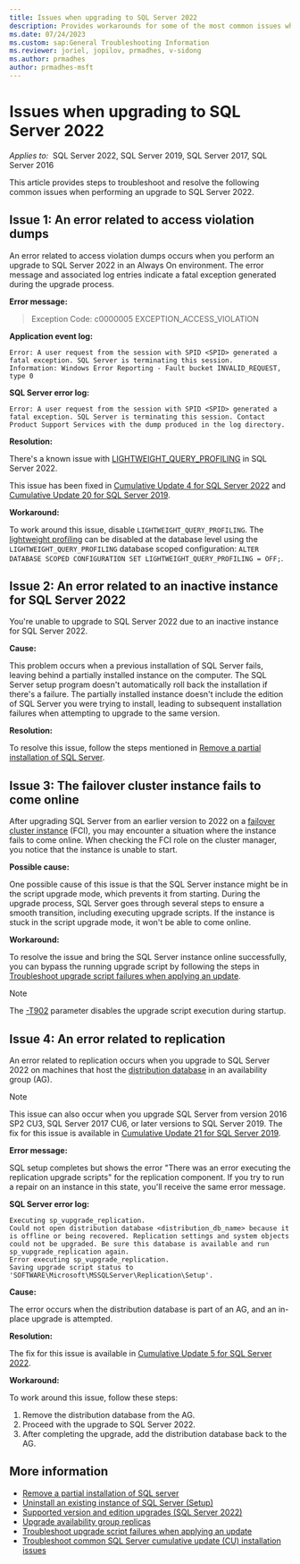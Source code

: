 ```yaml
---
title: Issues when upgrading to SQL Server 2022
description: Provides workarounds for some of the most common issues when performing an upgrade to SQL Server 2022.
ms.date: 07/24/2023
ms.custom: sap:General Troubleshooting Information
ms.reviewer: joriel, jopilov, prmadhes, v-sidong
ms.author: prmadhes
author: prmadhes-msft
---
```

# Issues when upgrading to SQL Server 2022

_Applies to:_&nbsp; SQL Server 2022, SQL Server 2019, SQL Server 2017, SQL Server 2016

This article provides steps to troubleshoot and resolve the following common issues when performing an upgrade to SQL Server 2022.

## Issue 1: An error related to access violation dumps

An error related to access violation dumps occurs when you perform an upgrade to SQL Server 2022 in an Always On environment. The error message and associated log entries indicate a fatal exception generated during the upgrade process.

**Error message:**

> Exception Code: c0000005 EXCEPTION_ACCESS_VIOLATION

**Application event log:**

```output
Error: A user request from the session with SPID <SPID> generated a fatal exception. SQL Server is terminating this session.
Information: Windows Error Reporting - Fault bucket INVALID_REQUEST, type 0
```

**SQL Server error log:**

```output
Error: A user request from the session with SPID <SPID> generated a fatal exception. SQL Server is terminating this session. Contact Product Support Services with the dump produced in the log directory.
```

**Resolution:**

There's a known issue with [LIGHTWEIGHT_QUERY_PROFILING](/sql/t-sql/statements/alter-database-scoped-configuration-transact-sql#lightweight_query_profiling---on--off-) in SQL Server 2022.

This issue has been fixed in [Cumulative Update 4 for SQL Server 2022](../releases/sqlserver-2022/cumulativeupdate4.md) and [Cumulative Update 20 for SQL Server 2019](../releases/sqlserver-2019/cumulativeupdate20.md).

**Workaround:**

To work around this issue, disable `LIGHTWEIGHT_QUERY_PROFILING`. The [lightweight profiling](/sql/relational-databases/performance/query-profiling-infrastructure) can be disabled at the database level using the `LIGHTWEIGHT_QUERY_PROFILING` database scoped configuration: `ALTER DATABASE SCOPED CONFIGURATION SET LIGHTWEIGHT_QUERY_PROFILING = OFF;`.

## Issue 2: An error related to an inactive instance for SQL Server 2022

You're unable to upgrade to SQL Server 2022 due to an inactive instance for SQL Server 2022.

**Cause:**

This problem occurs when a previous installation of SQL Server fails, leaving behind a partially installed instance on the computer. The SQL Server setup program doesn't automatically roll back the installation if there's a failure. The partially installed instance doesn't include the edition of SQL Server you were trying to install, leading to subsequent installation failures when attempting to upgrade to the same version.

**Resolution:**

To resolve this issue, follow the steps mentioned in [Remove a partial installation of SQL Server](../database-engine/install/windows/remove-partial-installation.md).

## Issue 3: The failover cluster instance fails to come online

After upgrading SQL Server from an earlier version to 2022 on a [failover cluster instance](/sql/sql-server/failover-clusters/windows/always-on-failover-cluster-instances-sql-server) (FCI), you may encounter a situation where the instance fails to come online. When checking the FCI role on the cluster manager, you notice that the instance is unable to start.

**Possible cause:**

One possible cause of this issue is that the SQL Server instance might be in the script upgrade mode, which prevents it from starting. During the upgrade process, SQL Server goes through several steps to ensure a smooth transition, including executing upgrade scripts. If the instance is stuck in the script upgrade mode, it won't be able to come online.

**Workaround:**

To resolve the issue and bring the SQL Server instance online successfully, you can bypass the running upgrade script by following the steps in [Troubleshoot upgrade script failures when applying an update](../database-engine/install/windows/troubleshoot-upgrade-script-failures-apply-update.md).

> [!NOTE]
> The [-T902](/sql/t-sql/database-console-commands/dbcc-traceon-trace-flags-transact-sql#tf902) parameter disables the upgrade script execution during startup.

## Issue 4: An error related to replication

An error related to replication occurs when you upgrade to SQL Server 2022 on machines that host the [distribution database](/sql/relational-databases/replication/distribution-database) in an availability group (AG).

> [!NOTE]
> This issue can also occur when you upgrade SQL Server from version 2016 SP2 CU3, SQL Server 2017 CU6, or later versions to SQL Server 2019. The fix for this issue is available in [Cumulative Update 21 for SQL Server 2019](../releases/sqlserver-2019/cumulativeupdate21.md).

**Error message:**

SQL setup completes but shows the error "There was an error executing the replication upgrade scripts" for the replication component. If you try to run a repair on an instance in this state, you'll receive the same error message.

**SQL Server error log:**

```output
Executing sp_vupgrade_replication.
Could not open distribution database <distribution_db_name> because it is offline or being recovered. Replication settings and system objects could not be upgraded. Be sure this database is available and run sp_vupgrade_replication again.
Error executing sp_vupgrade_replication.
Saving upgrade script status to 'SOFTWARE\Microsoft\MSSQLServer\Replication\Setup'.
```

**Cause:**

The error occurs when the distribution database is part of an AG, and an in-place upgrade is attempted.

**Resolution:**

The fix for this issue is available in [Cumulative Update 5 for SQL Server 2022](../releases/sqlserver-2022/cumulativeupdate5.md).

**Workaround:**

To work around this issue, follow these steps:

1. Remove the distribution database from the AG.
1. Proceed with the upgrade to SQL Server 2022.
1. After completing the upgrade, add the distribution database back to the AG.

## More information

- [Remove a partial installation of SQL server](../database-engine/install/windows/remove-partial-installation.md)
- [Uninstall an existing instance of SQL Server (Setup)](/sql/sql-server/install/uninstall-an-existing-instance-of-sql-server-setup)
- [Supported version and edition upgrades (SQL Server 2022)](/sql/database-engine/install-windows/supported-version-and-edition-upgrades-2022)
- [Upgrade availability group replicas](/sql/database-engine/availability-groups/windows/upgrading-always-on-availability-group-replica-instances)
- [Troubleshoot upgrade script failures when applying an update](../database-engine/install/windows/troubleshoot-upgrade-script-failures-apply-update.md)
- [Troubleshoot common SQL Server cumulative update (CU) installation issues](../database-engine/install/windows/sqlserver-patching-issues.md#errors-912-and-3417-and-wait-on-database-engine-recovery-handle-failed)
